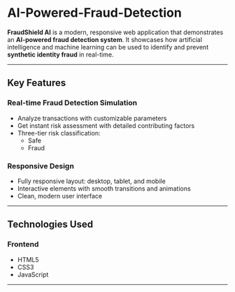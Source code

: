 # AI-Powered-Fraud-Detection


**FraudShield AI** is a modern, responsive web application that demonstrates an **AI-powered fraud detection system**. It showcases how artificial intelligence and machine learning can be used to identify and prevent **synthetic identity fraud** in real-time.

---


## **Key Features**

###  Real-time Fraud Detection Simulation
- Analyze transactions with customizable parameters  
- Get instant risk assessment with detailed contributing factors  
- Three-tier risk classification:  
  -  Safe  
  -  Fraud  


###  Responsive Design
- Fully responsive layout: desktop, tablet, and mobile  
- Interactive elements with smooth transitions and animations  
- Clean, modern user interface  

---

##  **Technologies Used**

### **Frontend**
- HTML5  
- CSS3  
- JavaScript  

---

